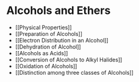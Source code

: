 # Alcohols and Ethers
- [[Physical Properties]]
- [[Preparation of Alcohols]]
- [[Electron Distribution in an Alcohol]]
- [[Dehydration of Alcohol]]
- [[Alcohols as Acids]]
- [[Conversion of Alcohols to Alkyl Halides]]
- [[Oxidation of Alcohols]]
- [[Distinction among three classes of Alcohols]]